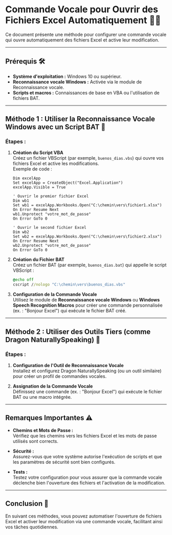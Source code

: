 # Commande Vocale pour Ouvrir des Fichiers Excel Automatiquement 🎤📂

Ce document présente une méthode pour configurer une commande vocale qui ouvre automatiquement des fichiers Excel et active leur modification.

---

## Prérequis 🛠️

- **Système d'exploitation :** Windows 10 ou supérieur.
- **Reconnaissance vocale Windows :** Activée via le module de Reconnaissance vocale.
- **Scripts et macros :** Connaissances de base en VBA ou l'utilisation de fichiers BAT.

---

## Méthode 1 : Utiliser la Reconnaissance Vocale Windows avec un Script BAT 📜

### Étapes :

1. **Création du Script VBA**  
   Créez un fichier VBScript (par exemple, `buenos_dias.vbs`) qui ouvre vos fichiers Excel et active les modifications.  
   Exemple de code :
   ```vbscript
   Dim excelApp
   Set excelApp = CreateObject("Excel.Application")
   excelApp.Visible = True

   ' Ouvrir le premier fichier Excel
   Dim wb1
   Set wb1 = excelApp.Workbooks.Open("C:\chemin\vers\fichier1.xlsx")
   On Error Resume Next
   wb1.Unprotect "votre_mot_de_passe"
   On Error GoTo 0

   ' Ouvrir le second fichier Excel
   Dim wb2
   Set wb2 = excelApp.Workbooks.Open("C:\chemin\vers\fichier2.xlsx")
   On Error Resume Next
   wb2.Unprotect "votre_mot_de_passe"
   On Error GoTo 0
   ```

2. **Création du Fichier BAT**  
   Créez un fichier BAT (par exemple, `buenos_dias.bat`) qui appelle le script VBScript :
   ```bat
   @echo off
   cscript //nologo "C:\chemin\vers\buenos_dias.vbs"
   ```

3. **Configuration de la Commande Vocale**  
   Utilisez le module de **Reconnaissance vocale Windows** ou **Windows Speech Recognition Macros** pour créer une commande personnalisée (ex. : "Bonjour Excel") qui exécute le fichier BAT créé.

---

## Méthode 2 : Utiliser des Outils Tiers (comme Dragon NaturallySpeaking) 🐉

### Étapes :

1. **Configuration de l'Outil de Reconnaissance Vocale**  
   Installez et configurez Dragon NaturallySpeaking (ou un outil similaire) pour créer un profil de commandes vocales.

2. **Assignation de la Commande Vocale**  
   Définissez une commande (ex. : "Bonjour Excel") qui exécute le fichier BAT ou une macro intégrée.

---

## Remarques Importantes ⚠️

- **Chemins et Mots de Passe :**  
  Vérifiez que les chemins vers les fichiers Excel et les mots de passe utilisés sont corrects.

- **Sécurité :**  
  Assurez-vous que votre système autorise l'exécution de scripts et que les paramètres de sécurité sont bien configurés.

- **Tests :**  
  Testez votre configuration pour vous assurer que la commande vocale déclenche bien l'ouverture des fichiers et l'activation de la modification.

---

## Conclusion 🚀

En suivant ces méthodes, vous pouvez automatiser l'ouverture de fichiers Excel et activer leur modification via une commande vocale, facilitant ainsi vos tâches quotidiennes.
